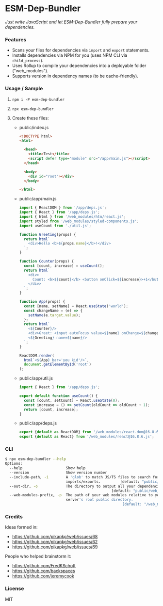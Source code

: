# ESM-Dep-Bundler

*Just write JavaScript and let ESM-Dep-Bundler fully prepare your dependencies.*

### Features

- Scans your files for dependencies via `import` and `export` statements.
- Installs dependencies via NPM for you (uses NPM CLI via `child_process`).
- Uses Rollup to compile your dependencies into a deployable folder ("web_modules").
- Supports version in dependency names (to be cache-friendly).

### Usage / Sample

1. `npm i -P esm-dep-bundler`

2. `npx esm-dep-bundler`

3. Create these files:

    * public/index.js

        ``` html
        <!DOCTYPE html>
        <html>

          <head>
            <title>Test</title>
            <script defer type="module" src="/app/main.js"></script>
          </head>

          <body>
            <div id="root"></div>
          </body>

        </html>
        ```

    * public/app/main.js

        ``` javascript
        import { ReactDOM } from '/app/deps.js';
        import { React } from '/app/deps.js';
        import { html } from '/web_modules/htm/react.js';
        import styled from '/web_modules/styled-components.js';
        import useCount from './util.js';

        function Greeting(props) {
          return html`
            <div>Hello <b>${props.name}</b>!</div>
          `;
        }

        function Counter(props) {
          const [count, increase] = useCount();
          return html`
            <div>
              Count: <b>${count}</b> <button onClick=${increase}>+1</button>
            </div>
          `;
        }

        function App(props) {
          const [name, setName] = React.useState('world');
          const changeName = (e) => {
            setName(e.target.value);
          };
          return html`
            <${Counter}/>
            <div>Greet: <input autoFocus value=${name} onChange=${changeName} /></div>
            <${Greeting} name=${name}/>
          `;
        }

        ReactDOM.render(
          html`<${App} bar='you kid'/>`,
          document.getElementById('root')
        );
        ```

    * public/app/util.js

        ``` javascript
        import { React } from '/app/deps.js';

        export default function useCount() {
          const [count, setCount] = React.useState(0);
          const increase = () => setCount(oldCount => oldCount + 1);
          return [count, increase];
        }
        ```

    * public/app/deps.js

        ``` javascript
        export {default as ReactDOM} from '/web_modules/react-dom@16.8.6.js';
        export {default as React} from '/web_modules/react@16.8.6.js';
        ```


### CLI

``` bash
$ npx esm-dep-bundler --help
Options:
  --help                    Show help                                  [boolean]
  --version                 Show version number                        [boolean]
  --include-path, -i        A 'glob' to match JS/TS files to search for ESM
                            imports/exports.         [default: "public/**/*.js"]
  --out-dir, -o             The directory to output all your dependencies into.
                                                 [default: "public/web_modules"]
  --web-modules-prefix, -p  The path of your web modules relative to your web
                            server's root public directory.
                                                      [default: "/web_modules/"]
```

### Credits

Ideas formed in:

- https://github.com/pikapkg/web/issues/68
- https://github.com/pikapkg/web/issues/62
- https://github.com/pikapkg/web/issues/69

People who helped brainstorm it:

- https://github.com/FredKSchott
- https://github.com/backspaces
- https://github.com/jeremycook

### License

MIT
